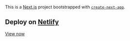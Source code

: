 This is a [Next.js](https://nextjs.org/) project bootstrapped with [`create-next-app`](https://github.com/vercel/next.js/tree/canary/packages/create-next-app).


## Deploy on [Netlify](https://app.netlify.com/)

[View now](https://cheerful-empanada-d150c6.netlify.app/)
